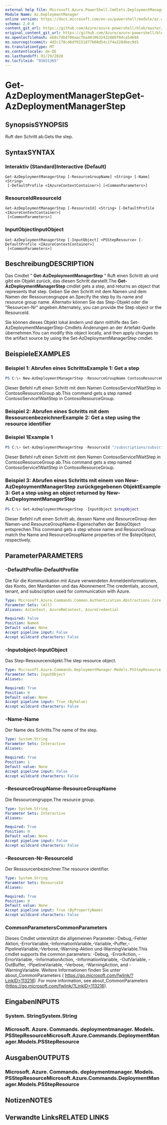 ```yaml
---
external help file: Microsoft.Azure.PowerShell.Cmdlets.DeploymentManager.dll-Help.xml
Module Name: Az.DeploymentManager
online version: https://docs.microsoft.com/en-us/powershell/module/az.deploymentmanager/get-azdeploymentmanagerstep
schema: 2.0.0
content_git_url: https://github.com/Azure/azure-powershell/blob/master/src/DeploymentManager/DeploymentManager/help/Get-AzDeploymentManagerStep.md
original_content_git_url: https://github.com/Azure/azure-powershell/blob/master/src/DeploymentManager/DeploymentManager/help/Get-AzDeploymentManagerStep.md
ms.openlocfilehash: eb0c7db4706aacfba4010632422869f0dca54694
ms.sourcegitcommit: 4d2c178cd6df9151877b08d54c1f4a228dbec9d1
ms.translationtype: MT
ms.contentlocale: de-DE
ms.lasthandoff: 01/29/2020
ms.locfileid: "93651365"
---
```

# <span data-ttu-id="e7197-101">Get-AzDeploymentManagerStep</span><span class="sxs-lookup"><span data-stu-id="e7197-101">Get-AzDeploymentManagerStep</span></span>

## <span data-ttu-id="e7197-102">Synopsis</span><span class="sxs-lookup"><span data-stu-id="e7197-102">SYNOPSIS</span></span>
<span data-ttu-id="e7197-103">Ruft den Schritt ab.</span><span class="sxs-lookup"><span data-stu-id="e7197-103">Gets the step.</span></span>

## <span data-ttu-id="e7197-104">Syntax</span><span class="sxs-lookup"><span data-stu-id="e7197-104">SYNTAX</span></span>

### <span data-ttu-id="e7197-105">Interaktiv (Standard)</span><span class="sxs-lookup"><span data-stu-id="e7197-105">Interactive (Default)</span></span>
```
Get-AzDeploymentManagerStep [-ResourceGroupName] <String> [-Name] <String>
 [-DefaultProfile <IAzureContextContainer>] [<CommonParameters>]
```

### <span data-ttu-id="e7197-106">ResourceId</span><span class="sxs-lookup"><span data-stu-id="e7197-106">ResourceId</span></span>
```
Get-AzDeploymentManagerStep [-ResourceId] <String> [-DefaultProfile <IAzureContextContainer>]
 [<CommonParameters>]
```

### <span data-ttu-id="e7197-107">InputObject</span><span class="sxs-lookup"><span data-stu-id="e7197-107">InputObject</span></span>
```
Get-AzDeploymentManagerStep [-InputObject] <PSStepResource> [-DefaultProfile <IAzureContextContainer>]
 [<CommonParameters>]
```

## <span data-ttu-id="e7197-108">Beschreibung</span><span class="sxs-lookup"><span data-stu-id="e7197-108">DESCRIPTION</span></span>
<span data-ttu-id="e7197-109">Das Cmdlet " **Get-AzDeploymentManagerStep** " Ruft einen Schritt ab und gibt ein Objekt zurück, das diesen Schritt darstellt.</span><span class="sxs-lookup"><span data-stu-id="e7197-109">The **Get-AzDeploymentManagerStep** cmdlet gets a step, and returns an object that represents that step.</span></span>
<span data-ttu-id="e7197-110">Geben Sie den Schritt mit dem Namen und dem Namen der Ressourcengruppe an.</span><span class="sxs-lookup"><span data-stu-id="e7197-110">Specify the step by its name and resource group name.</span></span> <span data-ttu-id="e7197-111">Alternativ können Sie das Step-Objekt oder die "Resourcen-Nr" angeben.</span><span class="sxs-lookup"><span data-stu-id="e7197-111">Alternately, you can provide the Step object or the ResourceId.</span></span>

<span data-ttu-id="e7197-112">Sie können dieses Objekt lokal ändern und dann mithilfe des Set-AzDeploymentManagerStep-Cmdlets Änderungen an der Artefakt-Quelle übernehmen.</span><span class="sxs-lookup"><span data-stu-id="e7197-112">You can modify this object locally, and then apply changes to the artifact source by using the Set-AzDeploymentManagerStep cmdlet.</span></span>

## <span data-ttu-id="e7197-113">Beispiele</span><span class="sxs-lookup"><span data-stu-id="e7197-113">EXAMPLES</span></span>

### <span data-ttu-id="e7197-114">Beispiel 1: Abrufen eines Schritts</span><span class="sxs-lookup"><span data-stu-id="e7197-114">Example 1: Get a step</span></span>
```powershell
PS C:\> New-AzDeploymentManagerStep -ResourceGroupName ContosoResourceGroup -Name ContosoService1WaitStep
```

<span data-ttu-id="e7197-115">Dieser Befehl ruft einen Schritt mit dem Namen ContosoService1WaitStep in ContosoResourceGroup ab.</span><span class="sxs-lookup"><span data-stu-id="e7197-115">This command gets a step named ContosoService1WaitStep in ContosoResourceGroup.</span></span>

### <span data-ttu-id="e7197-116">Beispiel 2: Abrufen eines Schritts mit dem Ressourcenbezeichner</span><span class="sxs-lookup"><span data-stu-id="e7197-116">Example 2: Get a step using the resource identifier</span></span>
### <span data-ttu-id="e7197-117">Beispiel 1</span><span class="sxs-lookup"><span data-stu-id="e7197-117">Example 1</span></span>
```powershell
PS C:\> Get-AzDeploymentManagerStep -ResourceId "/subscriptions/subscriptionId/resourcegroups/ContosoResourceGroup/providers/Microsoft.DeploymentManager/steps/ContosoService1WaitStep"
```

<span data-ttu-id="e7197-118">Dieser Befehl ruft einen Schritt mit dem Namen ContosoService1WaitStep in ContosoResourceGroup ab.</span><span class="sxs-lookup"><span data-stu-id="e7197-118">This command gets a step named ContosoService1WaitStep in ContosoResourceGroup.</span></span>

### <span data-ttu-id="e7197-119">Beispiel 3: Abrufen eines Schritts mit einem von New-AzDeploymentManagerStep zurückgegebenen Objekt</span><span class="sxs-lookup"><span data-stu-id="e7197-119">Example 3: Get a step using an object returned by New-AzDeploymentManagerStep</span></span>
```powershell
PS C:\> Get-AzDeploymentManagerStep -InputObject $stepObject
```

 <span data-ttu-id="e7197-120">Dieser Befehl ruft einen Schritt ab, dessen Name und ResourceGroup den Namen-und ResourceGroupName-Eigenschaften der $stepObject entsprechen.</span><span class="sxs-lookup"><span data-stu-id="e7197-120">This command gets a step whose name and ResourceGroup match the Name and ResourceGroupName properties of the $stepObject, respectively.</span></span>

## <span data-ttu-id="e7197-121">Parameter</span><span class="sxs-lookup"><span data-stu-id="e7197-121">PARAMETERS</span></span>

### <span data-ttu-id="e7197-122">-DefaultProfile</span><span class="sxs-lookup"><span data-stu-id="e7197-122">-DefaultProfile</span></span>
<span data-ttu-id="e7197-123">Die für die Kommunikation mit Azure verwendeten Anmeldeinformationen, das Konto, den Mandanten und das Abonnement.</span><span class="sxs-lookup"><span data-stu-id="e7197-123">The credentials, account, tenant, and subscription used for communication with Azure.</span></span>

```yaml
Type: Microsoft.Azure.Commands.Common.Authentication.Abstractions.Core.IAzureContextContainer
Parameter Sets: (All)
Aliases: AzContext, AzureRmContext, AzureCredential

Required: False
Position: Named
Default value: None
Accept pipeline input: False
Accept wildcard characters: False
```

### <span data-ttu-id="e7197-124">-Inputobject</span><span class="sxs-lookup"><span data-stu-id="e7197-124">-InputObject</span></span>
<span data-ttu-id="e7197-125">Das Step-Ressourcenobjekt.</span><span class="sxs-lookup"><span data-stu-id="e7197-125">The step resource object.</span></span>

```yaml
Type: Microsoft.Azure.Commands.DeploymentManager.Models.PSStepResource
Parameter Sets: InputObject
Aliases:

Required: True
Position: 0
Default value: None
Accept pipeline input: True (ByValue)
Accept wildcard characters: False
```

### <span data-ttu-id="e7197-126">-Name</span><span class="sxs-lookup"><span data-stu-id="e7197-126">-Name</span></span>
<span data-ttu-id="e7197-127">Der Name des Schritts.</span><span class="sxs-lookup"><span data-stu-id="e7197-127">The name of the step.</span></span>

```yaml
Type: System.String
Parameter Sets: Interactive
Aliases:

Required: True
Position: 1
Default value: None
Accept pipeline input: False
Accept wildcard characters: False
```

### <span data-ttu-id="e7197-128">-ResourceGroupName</span><span class="sxs-lookup"><span data-stu-id="e7197-128">-ResourceGroupName</span></span>
<span data-ttu-id="e7197-129">Die Ressourcengruppe.</span><span class="sxs-lookup"><span data-stu-id="e7197-129">The resource group.</span></span>

```yaml
Type: System.String
Parameter Sets: Interactive
Aliases:

Required: True
Position: 0
Default value: None
Accept pipeline input: False
Accept wildcard characters: False
```

### <span data-ttu-id="e7197-130">-Resourcen-Nr</span><span class="sxs-lookup"><span data-stu-id="e7197-130">-ResourceId</span></span>
<span data-ttu-id="e7197-131">Der Ressourcenbezeichner.</span><span class="sxs-lookup"><span data-stu-id="e7197-131">The resource identifier.</span></span>

```yaml
Type: System.String
Parameter Sets: ResourceId
Aliases:

Required: True
Position: 0
Default value: None
Accept pipeline input: True (ByPropertyName)
Accept wildcard characters: False
```

### <span data-ttu-id="e7197-132">CommonParameters</span><span class="sxs-lookup"><span data-stu-id="e7197-132">CommonParameters</span></span>
<span data-ttu-id="e7197-133">Dieses Cmdlet unterstützt die allgemeinen Parameter:-Debug,-Fehler Aktion,-ErrorVariable,-InformationVariable,-Variable,-Puffer,-PipelineVariable,-Verbose,-Warning-Aktion und-WarningVariable.</span><span class="sxs-lookup"><span data-stu-id="e7197-133">This cmdlet supports the common parameters: -Debug, -ErrorAction, -ErrorVariable, -InformationAction, -InformationVariable, -OutVariable, -OutBuffer, -PipelineVariable, -Verbose, -WarningAction, and -WarningVariable.</span></span> <span data-ttu-id="e7197-134">Weitere Informationen finden Sie unter about_CommonParameters ( https://go.microsoft.com/fwlink/?LinkID=113216) .</span><span class="sxs-lookup"><span data-stu-id="e7197-134">For more information, see about_CommonParameters (https://go.microsoft.com/fwlink/?LinkID=113216).</span></span>

## <span data-ttu-id="e7197-135">Eingaben</span><span class="sxs-lookup"><span data-stu-id="e7197-135">INPUTS</span></span>

### <span data-ttu-id="e7197-136">System. String</span><span class="sxs-lookup"><span data-stu-id="e7197-136">System.String</span></span>

### <span data-ttu-id="e7197-137">Microsoft. Azure. Commands. deploymentmanager. Models. PSStepResource</span><span class="sxs-lookup"><span data-stu-id="e7197-137">Microsoft.Azure.Commands.DeploymentManager.Models.PSStepResource</span></span>

## <span data-ttu-id="e7197-138">Ausgaben</span><span class="sxs-lookup"><span data-stu-id="e7197-138">OUTPUTS</span></span>

### <span data-ttu-id="e7197-139">Microsoft. Azure. Commands. deploymentmanager. Models. PSStepResource</span><span class="sxs-lookup"><span data-stu-id="e7197-139">Microsoft.Azure.Commands.DeploymentManager.Models.PSStepResource</span></span>

## <span data-ttu-id="e7197-140">Notizen</span><span class="sxs-lookup"><span data-stu-id="e7197-140">NOTES</span></span>

## <span data-ttu-id="e7197-141">Verwandte Links</span><span class="sxs-lookup"><span data-stu-id="e7197-141">RELATED LINKS</span></span>
